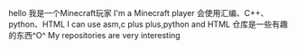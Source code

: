 hello
我是一个Minecraft玩家
I'm a Minecraft player
会使用汇编、C++、python、HTML
I can use asm,c plus plus,python and HTML
仓库是一些有趣的东西^O^
My repositories are very interesting
